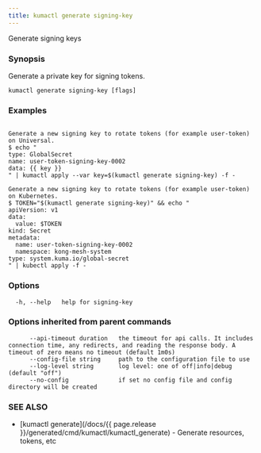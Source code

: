 ```yaml
---
title: kumactl generate signing-key
---
```


Generate signing keys

### Synopsis

Generate a private key for signing tokens.

```
kumactl generate signing-key [flags]
```

### Examples

```

Generate a new signing key to rotate tokens (for example user-token) on Universal.
$ echo "
type: GlobalSecret
name: user-token-signing-key-0002
data: {{ key }}
" | kumactl apply --var key=$(kumactl generate signing-key) -f -

Generate a new signing key to rotate tokens (for example user-token) on Kubernetes.
$ TOKEN="$(kumactl generate signing-key)" && echo "
apiVersion: v1
data:
  value: $TOKEN
kind: Secret
metadata:
  name: user-token-signing-key-0002
  namespace: kong-mesh-system
type: system.kuma.io/global-secret
" | kubectl apply -f - 

```

### Options

```
  -h, --help   help for signing-key
```

### Options inherited from parent commands

```
      --api-timeout duration   the timeout for api calls. It includes connection time, any redirects, and reading the response body. A timeout of zero means no timeout (default 1m0s)
      --config-file string     path to the configuration file to use
      --log-level string       log level: one of off|info|debug (default "off")
      --no-config              if set no config file and config directory will be created
```

### SEE ALSO

* [kumactl generate](/docs/{{ page.release }}/generated/cmd/kumactl/kumactl_generate)	 - Generate resources, tokens, etc

